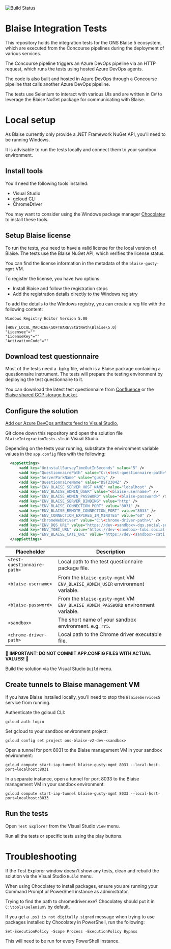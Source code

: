 ![Build Status](https://dev.azure.com/blaise-gcp/csharp/_apis/build/status/ONSdigital.blaise-integration-tests?branchName=main)

# Blaise Integration Tests

This repository holds the integration tests for the ONS Blaise 5 ecosystem, which are executed from the Concourse pipelines during the deployment of various services.

The Concourse pipeline triggers an Azure DevOps pipeline via an HTTP request, which runs the tests using hosted Azure DevOps agents.

The code is also built and hosted in Azure DevOps through a Concourse pipeline that calls another Azure DevOps pipeline.

The tests use Selenium to interact with various UIs and are written in C# to leverage the Blaise NuGet package for communicating with Blaise.

# Local setup

As Blaise currently only provide a .NET Framework NuGet API, you'll need to be running Windows.

It is advisable to run the tests locally and connect them to your sandbox environment.

## Install tools

You'll need the following tools installed:

- Visual Studio
- gcloud CLI
- ChromeDriver

You may want to consider using the Windows package manager [Chocolatey](https://chocolatey.org/) to install these tools.

## Setup Blaise license

To run the tests, you need to have a valid license for the local version of Blaise. The tests use the Blaise NuGet API, which verifies the license status.

You can find the license information in the metadata of the `blaise-gusty-mgmt` VM.

To register the license, you have two options:

- Install Blaise and follow the registration steps
- Add the registration details directly to the Windows registry

To add the details to the Windows registry, you can create a reg file with the following content:

```
Windows Registry Editor Version 5.00

[HKEY_LOCAL_MACHINE\SOFTWARE\StatNeth\Blaise\5.0]
"Licensee"=""
"LicenseKey"=""
"ActivationCode"=""
```

## Download test questionnaire

Most of the tests need a .bpkg file, which is a Blaise package containing a questionnaire instrument. The tests will prepare the testing environment by deploying the test questionnaire to it.

You can download the latest test questionnaire from [Confluence](https://confluence.ons.gov.uk/display/QSS/Blaise+5+Questionnaire+Instrument+Artefacts) or the [Blaise shared GCP storage bucket](https://console.cloud.google.com/storage/browser?project=ons-blaise-v2-shared).

## Configure the solution

[Add our Azure DevOps artifacts feed to Visual Studio.](https://confluence.ons.gov.uk/display/QSS/How-to+connect+to+our+private+NuGet+package+source)

Git clone down this repository and open the solution file `BlaiseIntegrationTests.sln` in Visual Studio.

Depending on the tests your running, substitute the environment variable values in the `app.config` files with the following:

```xml
  <appSettings>
	  <add key="UninstallSurveyTimeOutInSeconds" value="5" />
	  <add key="QuestionnairePath" value="C:\<test-questionnaire-path>\" />
	  <add key="ServerParkName" value="gusty" />
	  <add key="QuestionnaireName" value="DST2304Z" />
	  <add key="ENV_BLAISE_SERVER_HOST_NAME" value="localhost" />
	  <add key="ENV_BLAISE_ADMIN_USER" value="<blaise-username>" />
	  <add key="ENV_BLAISE_ADMIN_PASSWORD" value="<blaise-password>" />
	  <add key="ENV_BLAISE_SERVER_BINDING" value="http" />
	  <add key="ENV_BLAISE_CONNECTION_PORT" value="8031" />
	  <add key="ENV_BLAISE_REMOTE_CONNECTION_PORT" value="8033" />
	  <add key="ENV_CONNECTION_EXPIRES_IN_MINUTES" value="60" />
	  <add key="ChromeWebDriver" value="C:\<chrome-driver-path>\" />
	  <add key="ENV_DQS_URL" value="https://dev-<sandbox>-dqs.social-surveys.gcp.onsdigital.uk" />
	  <add key="ENV_TOBI_URL" value="https://dev-<sandbox>-tobi.social-surveys.gcp.onsdigital.uk" />
	  <add key="ENV_BLAISE_CATI_URL" value="https://dev-<sandbox>-cati.social-surveys.gcp.onsdigital.uk" />
  </appSettings>
```

Placeholder | Description
--- | ---
`<test-questionnaire-path>` | Local path to the test questionnaire package file.
`<blaise-username>`         | From the `blaise-gusty-mgmt` VM `ENV_BLAISE_ADMIN_USER` environment variable.
`<blaise-password>`         | From the `blaise-gusty-mgmt` VM `ENV_BLAISE_ADMIN_PASSWORD` environment variable.
`<sandbox>`                 | The short name of your sandbox environment. e.g. `rr5`.
`<chrome-driver-path>`      | Local path to the Chrome driver executable file.

:rotating_light: **IMPORTANT: DO NOT COMMIT APP.CONFIG FILES WITH ACTUAL VALUES!** :rotating_light:

Build the solution via the Visual Studio `Build` menu.

## Create tunnels to Blaise management VM

If you have Blaise installed locally, you'll need to stop the `BlaiseServices5` service from running.

Authenticate the gcloud CLI:

```
gcloud auth login
```

Set gcloud to your sandbox environment project:

```
gcloud config set project ons-blaise-v2-dev-<sandbox>
```

Open a tunnel for port 8031 to the Blaise management VM in your sandbox environment:

```
gcloud compute start-iap-tunnel blaise-gusty-mgmt 8031 --local-host-port=localhost:8031
```

In a separate instance, open a tunnel for port 8033 to the Blaise management VM in your sandbox environment:

```
gcloud compute start-iap-tunnel blaise-gusty-mgmt 8033 --local-host-port=localhost:8033
```

## Run the tests

Open `Test Explorer` from the Visual Studio `View` menu.

Run all the tests or specific tests using the play buttons.

# Troubleshooting

If the Test Explorer window doesn't show any tests, clean and rebuild the solution via the Visual Studio `Build` menu.

When using Chocolatey to install packages, ensure you are running your Command Prompt or PowerShell instance as administrator.

Trying to find the path to chromedriver.exe? Chocolatey should put it in `C:\tools\selenium\` by default.

If you get a `.ps1 is not digitally signed` message when trying to use packages installed by Chocolatey in PowerShell, run the following:

```
Set-ExecutionPolicy -Scope Process -ExecutionPolicy Bypass
```

This will need to be run for every PowerShell instance.
